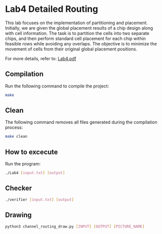 # Lab4 Detailed Routing
This lab focuses on the implementation of partitioning and placement. Initially, we are given the global placement results of a chip design along with cell information. The task is to partition the cells into two separate chips, and then perform standard cell placement for each chip within feasible rows while avoiding any overlaps. The objective is to minimize the movement of cells from their original global placement positions.
  
For more details, refer to: [Lab4.pdf](Lab4.pdf)

## Compilation
Run the following command to compile the project:
```sh
make
```

## Clean
The following command removes all files generated during the compilation process:
```sh
make clean
```

## How to excecute
Run the program: 
```sh
./Lab4 [input.txt] [output] 
```

## Checker
```sh
./verifier [input.txt] [output]
```

## Drawing
```sh
python3 channel_routing_draw.py [INPUT] [OUTPUT] [PICTURE_NAME]
```
